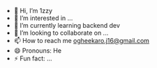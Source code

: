 - 👋 Hi, I’m 1zzy
- 👀 I’m interested in ...
- 🌱 I’m currently learning backend dev
- 💞️ I’m looking to collaborate on ...
- 📫 How to reach me ogheekaro.j16@gmail.com
- 😄 Pronouns: He
- ⚡ Fun fact: ...

<!---
Jacob-Isreal/Jacob-Isreal is a ✨ special ✨ repository because its `README.md` (this file) appears on your GitHub profile.
You can click the Preview link to take a look at your changes.
--->
